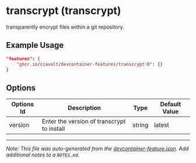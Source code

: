 
# transcrypt (transcrypt)

transparently encrypt files within a git repository.

## Example Usage

```json
"features": {
    "ghcr.io/ccavolt/devcontainer-features/transcrypt:0": {}
}
```

## Options

| Options Id | Description | Type | Default Value |
|-----|-----|-----|-----|
| version | Enter the version of transcrypt to install | string | latest |



---

_Note: This file was auto-generated from the [devcontainer-feature.json](https://github.com/ccavolt/devcontainer-features/blob/main/src/transcrypt/devcontainer-feature.json).  Add additional notes to a `NOTES.md`._
